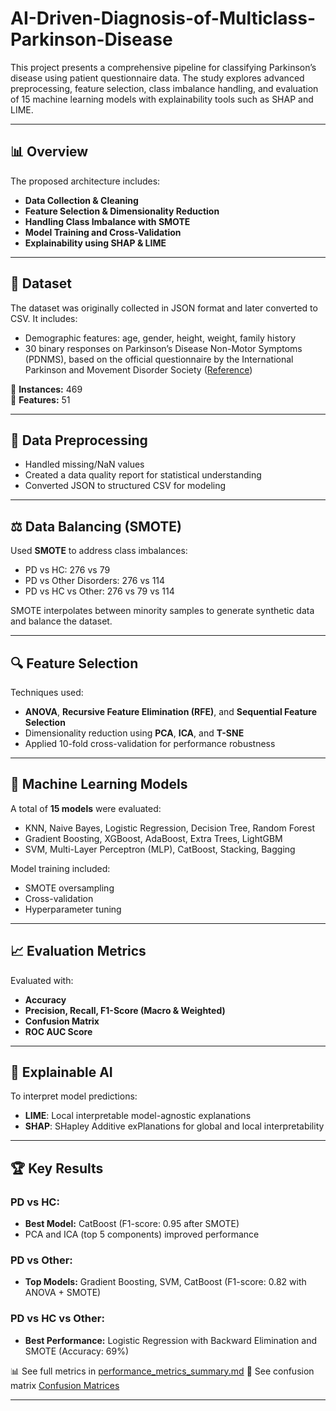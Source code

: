 # AI-Driven-Diagnosis-of-Multiclass-Parkinson-Disease


This project presents a comprehensive pipeline for classifying Parkinson’s disease using patient questionnaire data. The study explores advanced preprocessing, feature selection, class imbalance handling, and evaluation of 15 machine learning models with explainability tools such as SHAP and LIME.

---

## 📊 Overview

The proposed architecture includes:
- **Data Collection & Cleaning**
- **Feature Selection & Dimensionality Reduction**
- **Handling Class Imbalance with SMOTE**
- **Model Training and Cross-Validation**
- **Explainability using SHAP & LIME**

---

## 🧾 Dataset

The dataset was originally collected in JSON format and later converted to CSV. It includes:
- Demographic features: age, gender, height, weight, family history
- 30 binary responses on Parkinson’s Disease Non-Motor Symptoms (PDNMS), based on the official questionnaire by the International Parkinson and Movement Disorder Society ([Reference](https://www.movementdisorders.org/))

🧮 **Instances:** 469  
📌 **Features:** 51

---

## 🧹 Data Preprocessing

- Handled missing/NaN values
- Created a data quality report for statistical understanding
- Converted JSON to structured CSV for modeling

---

## ⚖️ Data Balancing (SMOTE)

Used **SMOTE** to address class imbalances:
- PD vs HC: 276 vs 79  
- PD vs Other Disorders: 276 vs 114  
- PD vs HC vs Other: 276 vs 79 vs 114

SMOTE interpolates between minority samples to generate synthetic data and balance the dataset.

---

## 🔍 Feature Selection

Techniques used:
- **ANOVA**, **Recursive Feature Elimination (RFE)**, and **Sequential Feature Selection**
- Dimensionality reduction using **PCA**, **ICA**, and **T-SNE**
- Applied 10-fold cross-validation for performance robustness

---

## 🤖 Machine Learning Models

A total of **15 models** were evaluated:
- KNN, Naive Bayes, Logistic Regression, Decision Tree, Random Forest
- Gradient Boosting, XGBoost, AdaBoost, Extra Trees, LightGBM
- SVM, Multi-Layer Perceptron (MLP), CatBoost, Stacking, Bagging

Model training included:
- SMOTE oversampling
- Cross-validation
- Hyperparameter tuning

---

## 📈 Evaluation Metrics

Evaluated with:
- **Accuracy**
- **Precision, Recall, F1-Score (Macro & Weighted)**
- **Confusion Matrix**
- **ROC AUC Score**

---

## 🧠 Explainable AI

To interpret model predictions:
- **LIME**: Local interpretable model-agnostic explanations
- **SHAP**: SHapley Additive exPlanations for global and local interpretability

---

## 🏆 Key Results

### PD vs HC:
- **Best Model:** CatBoost (F1-score: 0.95 after SMOTE)
- PCA and ICA (top 5 components) improved performance

### PD vs Other:
- **Top Models:** Gradient Boosting, SVM, CatBoost (F1-score: 0.82 with ANOVA + SMOTE)

### PD vs HC vs Other:
- **Best Performance:** Logistic Regression with Backward Elimination and SMOTE (Accuracy: 69%)

📊  See full metrics in [performance_metrics_summary.md](./performance_metrics_summary.md)
🧾  See confusion matrix [Confusion Matrices](./confuse.png)



---



